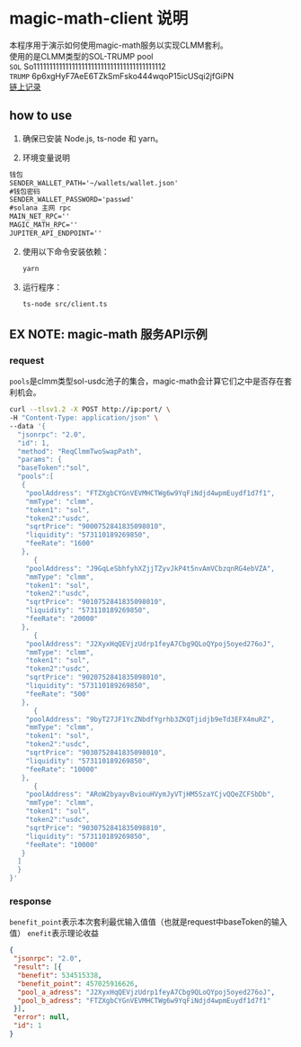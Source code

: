 # magic-math-client 说明

本程序用于演示如何使用magic-math服务以实现CLMM套利。  
使用的是CLMM类型的SOL-TRUMP pool  
`SOL` So11111111111111111111111111111111111111112  
`TRUMP` 6p6xgHyF7AeE6TZkSmFsko444wqoP15icUSqi2jfGiPN  
[链上记录](https://solscan.io/tx/4RgBhDyedBqkTScWDrdrKB41T7Y1naowErP9v99MS34keqdUnMt6q368gjY4WNmva5hJYMPVjkva3cK5TVjdMuPb)

## how to use
1. 确保已安装 Node.js, ts-node 和 yarn。

2. 环境变量说明

```txt
钱包
SENDER_WALLET_PATH='~/wallets/wallet.json'
#钱包密码
SENDER_WALLET_PASSWORD='passwd'
#solana 主网 rpc
MAIN_NET_RPC=''
MAGIC_MATH_RPC=''
JUPITER_API_ENDPOINT=''
```

2. 使用以下命令安装依赖：

   ```bash
   yarn
   ```

3. 运行程序：

   ```bash
   ts-node src/client.ts
   ```

## EX NOTE: magic-math 服务API示例

### request

`pools`是clmm类型sol-usdc池子的集合，magic-math会计算它们之中是否存在套利机会。
```sh
curl --tlsv1.2 -X POST http://ip:port/ \
-H "Content-Type: application/json" \
--data '{
  "jsonrpc": "2.0",
  "id": 1,
  "method": "ReqClmmTwoSwapPath",
  "params": {
  "baseToken":"sol",
  "pools":[
   {
    "poolAddress": "FTZXgbCYGnVEVMHCTWg6w9YqFiNdjd4wpmEuydf1d7f1",
    "mmType": "clmm",
    "token1": "sol",
    "token2":"usdc",
    "sqrtPrice": "9000752841835098010",
    "liquidity": "573110189269850",
    "feeRate": "1600"
   },
      {
    "poolAddress": "J9GqLeSbhfyhXZjjTZyvJkP4t5nvAmVCbzqnRG4ebVZA",
    "mmType": "clmm",
    "token1": "sol",
    "token2":"usdc",
    "sqrtPrice": "9010752841835098010",
    "liquidity": "573110189269850",
    "feeRate": "20000"
   },
      {
    "poolAddress": "J2XyxHqQEVjzUdrp1feyA7Cbg9QLoQYpoj5oyed276oJ",
    "mmType": "clmm",
    "token1": "sol",
    "token2":"usdc",
    "sqrtPrice": "9020752841835098010",
    "liquidity": "573110189269850",
    "feeRate": "500"
   },
      {
    "poolAddress": "9byT27JF1YcZNbdfYgrhb3ZKQTjidjb9eTd3EFX4muRZ",
    "mmType": "clmm",
    "token1": "sol",
    "token2":"usdc",
    "sqrtPrice": "9030752841835098010",
    "liquidity": "573110189269850",
    "feeRate": "10000"
   },
      {
    "poolAddress": "ARoW2byayvBviouHVymJyVTjHM5SzaYCjvQQeZCFSbDb",
    "mmType": "clmm",
    "token1": "sol",
    "token2":"usdc",
    "sqrtPrice": "9030752841835098810",
    "liquidity": "573110189269850",
    "feeRate": "10000"
   }
  ]
  }
}'
```

### response

`benefit_point`表示本次套利最优输入值值（也就是request中baseToken的输入值）
`enefit`表示理论收益
```json
{
 "jsonrpc": "2.0",
 "result": [{
  "benefit": 534515338,
  "benefit_point": 457025916626,
  "pool_a_adress": "J2XyxHqQEVjzUdrp1feyA7Cbg9QLoQYpoj5oyed276oJ",
  "pool_b_adress": "FTZXgbCYGnVEVMHCTWg6w9YqFiNdjd4wpmEuydf1d7f1"
 }],
 "error": null,
 "id": 1
}
```
